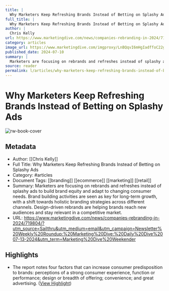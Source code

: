 ```yaml
---
title: |
  Why Marketers Keep Refreshing Brands Instead of Betting on Splashy Ads
full_title: |
  Why Marketers Keep Refreshing Brands Instead of Betting on Splashy Ads
author: |
  Chris Kelly
url: https://www.marketingdive.com/news/companies-rebranding-in-2024/719804/?utm_source=Sailthru&utm_medium=email&utm_campaign=Newsletter%20Weekly%20Roundup:%20Marketing%20Dive:%20Daily%20Dive%2007-13-2024&utm_term=Marketing%20Dive%20Weekender
category: articles
image_url: https://www.marketingdive.com/imgproxy/LnBQqvI6mHgIadffoC22gBlHJdhK_NCM3j7tNLBOneU/g:ce/rs:fit:770:435/bG9jYWw6Ly8vZGl2ZWltYWdlL09jZWFuX1NwcmF5X0Jvcm5fVGFydF9SYWlzZWRfQm9sZC5qcGVn.webp
published_date: 2024-07-10
summary: |
  Marketers are focusing on rebrands and refreshes instead of splashy ads to build brand equity and adapt to changing consumer needs. Brand building activities are seen as key for long-term growth, with a shift towards holistic branding strategies across different channels. Design-driven rebrands are helping brands reach new audiences and stay relevant in a competitive market.
source: reader
permalink: l/articles/why-marketers-keep-refreshing-brands-instead-of-betting-on-splashy-ads
---
```

# Why Marketers Keep Refreshing Brands Instead of Betting on Splashy Ads

![rw-book-cover](https://www.marketingdive.com/imgproxy/LnBQqvI6mHgIadffoC22gBlHJdhK_NCM3j7tNLBOneU/g:ce/rs:fit:770:435/bG9jYWw6Ly8vZGl2ZWltYWdlL09jZWFuX1NwcmF5X0Jvcm5fVGFydF9SYWlzZWRfQm9sZC5qcGVn.webp)

## Metadata
- Author: [[Chris Kelly]]
- Full Title: Why Marketers Keep Refreshing Brands Instead of Betting on Splashy Ads
- Category: #articles
- Document Tags: [[branding]] [[ecommerce]] [[marketing]] [[retail]] 
- Summary: Marketers are focusing on rebrands and refreshes instead of splashy ads to build brand equity and adapt to changing consumer needs. Brand building activities are seen as key for long-term growth, with a shift towards holistic branding strategies across different channels. Design-driven rebrands are helping brands reach new audiences and stay relevant in a competitive market.
- URL: https://www.marketingdive.com/news/companies-rebranding-in-2024/719804/?utm_source=Sailthru&utm_medium=email&utm_campaign=Newsletter%20Weekly%20Roundup:%20Marketing%20Dive:%20Daily%20Dive%2007-13-2024&utm_term=Marketing%20Dive%20Weekender

## Highlights
- The report notes four factors that can increase consumer predisposition to brands: perceptions of a strong consumer experience, function or performance; design or breadth of offering; convenience; and great advertising. ([View Highlight](https://read.readwise.io/read/01j2zwxx41rt4crgz6nckthz13))


